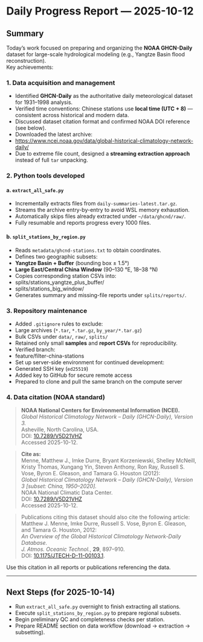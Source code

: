 # Daily Progress Report — 2025-10-12

## Summary

Today’s work focused on preparing and organizing the **NOAA GHCN-Daily** dataset for large-scale hydrological modeling (e.g., Yangtze Basin flood reconstruction).  
Key achievements:

### 1. Data acquisition and management
- Identified **GHCN-Daily** as the authoritative daily meteorological dataset for 1931–1998 analysis.
- Verified time conventions: Chinese stations use **local time (UTC + 8)** — consistent across historical and modern data.
- Discussed dataset citation format and confirmed NOAA DOI reference (see below).
- Downloaded the latest archive:
- https://www.ncei.noaa.gov/data/global-historical-climatology-network-daily/
- Due to extreme file count, designed a **streaming extraction approach** instead of full `tar` unpacking.

### 2. Python tools developed
#### a. `extract_all_safe.py`
- Incrementally extracts files from `daily-summaries-latest.tar.gz`.
- Streams the archive entry-by-entry to avoid WSL memory exhaustion.
- Automatically skips files already extracted under `~/data/ghcnd/raw/`.
- Fully resumable and reports progress every 1000 files.

#### b. `split_stations_by_region.py`
- Reads `metadata/ghcnd-stations.txt` to obtain coordinates.
- Defines two geographic subsets:
- **Yangtze Basin + Buffer** (bounding box ± 1.5°)
- **Large East/Central China Window** (90–130 °E, 18–38 °N)
- Copies corresponding station CSVs into:
- splits/stations_yangtze_plus_buffer/
- splits/stations_big_window/
- Generates summary and missing-file reports under `splits/reports/`.

### 3. Repository maintenance
- Added `.gitignore` rules to exclude:
- Large archives (`*.tar`, `*.tar.gz`, `by_year/*.tar.gz`)
- Bulk CSVs under `data/`, `raw/`, `splits/`
- Retained only small **samples** and **report CSVs** for reproducibility.
- Verified branch:
- feature/filter-china-stations
- Set up server-side environment for continued development:
- Generated SSH key (`ed25519`)
- Added key to GitHub for secure remote access
- Prepared to clone and pull the same branch on the compute server

### 4. Data citation (NOAA standard)

> **NOAA National Centers for Environmental Information (NCEI).**  
> *Global Historical Climatology Network – Daily (GHCN-Daily), Version 3.*  
> Asheville, North Carolina, USA.  
> DOI: [10.7289/V5D21VHZ](https://doi.org/10.7289/V5D21VHZ)  
> Accessed 2025-10-12.

> **Cite as:**  
> Menne, Matthew J., Imke Durre, Bryant Korzeniewski, Shelley McNeill, Kristy Thomas, Xungang Yin, Steven Anthony, Ron Ray, Russell S. Vose, Byron E. Gleason, and Tamara G. Houston (2012):  
> *Global Historical Climatology Network – Daily (GHCN-Daily), Version 3 [subset: China, 1950–2020].*  
> NOAA National Climatic Data Center.  
> DOI: [10.7289/V5D21VHZ](https://doi.org/10.7289/V5D21VHZ)  
> Accessed 2025-10-12.  

> Publications citing this dataset should also cite the following article:  
> Matthew J. Menne, Imke Durre, Russell S. Vose, Byron E. Gleason, and Tamara G. Houston, 2012:  
> *An Overview of the Global Historical Climatology Network-Daily Database.*  
> *J. Atmos. Oceanic Technol.*, **29**, 897–910.  
> DOI: [10.1175/JTECH-D-11-00103.1](https://doi.org/10.1175/JTECH-D-11-00103.1).

Use this citation in all reports or publications referencing the data.

---

## Next Steps (for 2025-10-14)
- Run `extract_all_safe.py` overnight to finish extracting all stations.  
- Execute `split_stations_by_region.py` to prepare regional subsets.  
- Begin preliminary QC and completeness checks per station.  
- Prepare README section on data workflow (download → extraction → subsetting).

